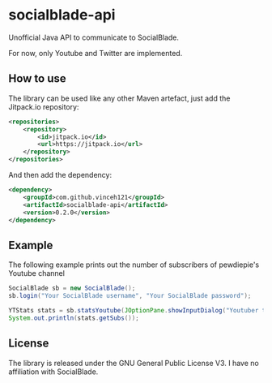 # socialblade-api
Unofficial Java API to communicate to SocialBlade.

For now, only Youtube and Twitter are implemented.

## How to use
The library can be used like any other Maven artefact, just add the Jitpack.io repository:

```xml
<repositories>
	<repository>
	    <id>jitpack.io</id>
	    <url>https://jitpack.io</url>
	</repository>
</repositories>
```

And then add the dependency:

```xml
<dependency>
    <groupId>com.github.vinceh121</groupId>
    <artifactId>socialblade-api</artifactId>
    <version>0.2.0</version>
</dependency>
```

## Example

The following example prints out the number of subscribers of pewdiepie's Youtube channel

```java
SocialBlade sb = new SocialBlade();
sb.login("Your SocialBlade username", "Your SocialBlade password");

YTStats stats = sb.statsYoutube(JOptionPane.showInputDialog("Youtuber to lookup"));
System.out.println(stats.getSubs());
```

## License

The library is released under the GNU General Public License V3.
I have no affiliation with SocialBlade.

